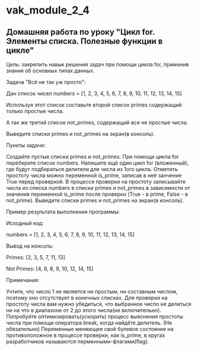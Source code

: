 # vak_module_2_4
## Домашняя работа по уроку "Цикл for. Элементы списка. Полезные функции в цикле"

Цель: закрепить навык решения задач при помощи цикла for, применив знания об основных типах данных.



Задача "Всё не так уж просто":

Дан список чисел numbers = [1, 2, 3, 4, 5, 6, 7, 8, 9, 10, 11, 12, 13, 14, 15]

Используя этот список составьте второй список primes содержащий только простые числа.

А так же третий список not_primes, содержащий все не простые числа.

Выведите списки primes и not_primes на экран(в консоль).

Пункты задачи:

Создайте пустые списки primes и not_primes.
При помощи цикла for переберите список numbers.
Напишите ещё один цикл for (вложенный), где будут подбираться делители для числа из 1ого цикла.
Отметить простоту числа можно переменной is_prime, записав в неё занчение True перед проверкой.
В процессе проверки на простоту записывайте числа из списка numbers в списки primes и not_primes в зависимости от значения переменной is_prime после проверки (True - в prime, False - в not_prime).
Выведите списки primes и not_primes на экран(в консоль).


Пример результата выполнения программы:

Исходный код:

 numbers = [1, 2, 3, 4, 5, 6, 7, 8, 9, 10, 11, 12, 13, 14, 15]

Вывод на консоль:

Primes: [2, 3, 5, 7, 11, 13]

Not Primes: [4, 6, 8, 9, 10, 12, 14, 15]

Примечания:

Учтите, что число 1 не является ни простым, ни составным числом, поэтому оно отсутствует в конечных списках.
Для проверки на простоту числа вам нужно убедиться, что выбранное число не делиться ни на что в диапазоне от 2 до этого числа(не включительно).
Попробуйте оптимизировать(ускорить) процесс выяснения простоты числа при помощи оператора break, когда найдёте делитель. (Не обязательно)
Переменные меняющее своё булевое состояние на противоположное в процессе проверки, как is_prime, в кругах разработчиков называются перменными-флагами(flag).
